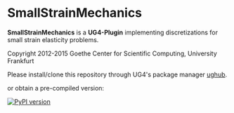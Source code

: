 # SmallStrainMechanics #

**SmallStrainMechanics** is a **UG4-Plugin** implementing discretizations for small strain elasticity problems.

Copyright 2012-2015 Goethe Center for Scientific Computing, University Frankfurt

Please install/clone this repository through UG4's package manager
[ughub](https://github.com/UG4/ughub).

or obtain a pre-compiled version:

[![PyPI version](https://img.shields.io/pypi/v/ug4py-plugins-smallstrainmechanics.svg)](https://pypi.org/project/ug4py-plugins-smallstrainmechanics/)
